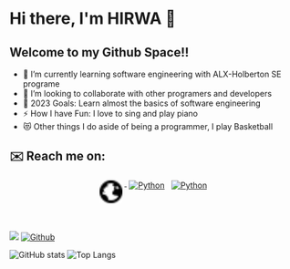# Hi there, I'm HIRWA  👋

## Welcome to my Github Space!!
- 🌱 I’m currently learning software engineering with ALX-Holberton SE programe
- 👯 I’m looking to collaborate with other programers and developers
- 🥅 2023 Goals: Learn almost the basics of software engineering
- ⚡ How I have Fun: I love to sing and play piano
- 😻 Other things I do aside of being a programmer, I play Basketball

## ✉️ Reach me on:


<p align="center">
 <a href="https://HIRWA13.github.com/" target="_blank" rel="noopener noreferrer"> <img src="https://raw.githubusercontent.com/iconic/open-iconic/master/svg/globe.svg" alt="Python" height="40" style="vertical-align:top; margin:4px"> </a>
 <a href="https://linkedin.com/in/HIRWAJr" target="_blank" rel="noopener noreferrer"> <img src="https://cdn.jsdelivr.net/npm/simple-icons@v3/icons/linkedin.svg" alt="Python" height="40" style="vertical-align:top; margin:4px"></a>
 <a href="mailto:iamhirwejr@gmail.com"> <img src="https://cdn.jsdelivr.net/npm/simple-icons@v3/icons/gmail.svg" alt="Python" height="40" style="vertical-align:top; margin:4px"></a>
</p>

<br />

![](https://visitor-badge.laobi.icu/badge?page_id=HIRWA13.HIRWA13)
[![Github](https://img.shields.io/github/followers/HIRWA13?label=Follow&style=social)](https://github.com/HIRWA13)

![GitHub stats](https://github-readme-stats.vercel.app/api?username=HIRWA13&show_icons=true&theme=tokyonight)
![Top Langs](https://github-readme-stats.vercel.app/api/top-langs/?username=HIRWA13&theme=tokyonight)
